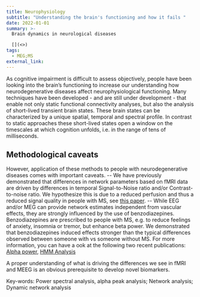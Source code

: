 ```yaml
---
title: Neurophysiology
subtitle: "Understanding the brain's functioning and how it fails "
date: 2022-01-01
summary: >-
  Brain dynamics in neurological diseases

  [](<>)
tags:
  - MEG;MS
external_link: 
---
```

As cognitive impairment is difficult to assess objectively, people have been looking into the brain’s functioning to increase our understanding how neurodegenerative diseases affect neurophysiological functioning. Many techniques have been developed - and are still under development - that enable not only static functional connectivity analyses, but also the analysis of short-lived transient brain states. These brain states can be characterized by a unique spatial, temporal and spectral profile. In contrast to static approaches these short-lived states open a window on the timescales at which cognition unfolds, i.e. in the range of tens of milliseconds. 

## Methodological caveats
However, application of these methods to people with neurodegenerative diseases comes with important caveats. 
-- We have previously demonstrated that differences in network parameters based on fMRI data are driven by differences in temporal Signal-to-Noise ratio and/or Contrast-to-noise ratio. We hypothesize this is due to a reduced perfusion and thus a reduced signal quality in people with MS, see [this paper](../../publication/pmid-33795779/pmid-33795779.pdf). 
-- While EEG and/or MEG can provide network estimates independent from vascular effects, they are strongly influenced by the use of benzodiazepines. Benzodiazepines are prescribed to people with MS, e.g. to reduce feelings of anxiety, insomnia or tremor, but enhance beta power. We demonstrated that benzodiazepines induced effects stronger than the typical differences observed between someone with vs someone without MS. For more information, you can have a ook at the following two recent publications: [Alpha power](../../publication/pmid-37326133/cite.bib), [HMM Analysis](../../publication/pmid31361073/cite.bib)

A proper understanding of what is driving the differences we see in fMRI and MEEG is an obvious prerequisite to develop novel biomarkers. 

Key-words: Power spectral analysis, alpha peak analysis; Network analysis; Dynamic network analysis 